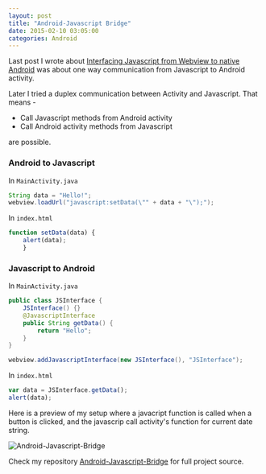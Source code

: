 ```yaml
---
layout: post
title: "Android-Javascript Bridge"
date: 2015-02-10 03:05:00
categories: Android
---
```

Last post I wrote about [Interfacing Javascript from Webview to native Android](http://blog.minhazulhaque.com/2015/02/interfacing-javascript-from-webview-to.html) was about one way communication from Javascript to Android activity.

Later I tried a duplex communication between Activity and Javascript. That means -

* Call Javascript methods from Android activity
* Call Android activity methods from Javascript

are possible.

###  Android to Javascript

In `MainActivity.java`

```java
String data = "Hello!";
webview.loadUrl("javascript:setData(\"" + data + "\");");
```
In `index.html`

```js
function setData(data) {
    alert(data);
    }
```

###  Javascript to Android

In `MainActivity.java`

```java
public class JSInterface {
    JSInterface() {}
    @JavascriptInterface
    public String getData() {
        return "Hello";
    }
}

webview.addJavascriptInterface(new JSInterface(), "JSInterface");
```

In `index.html`

```js
var data = JSInterface.getData();
alert(data);
```

Here is a preview of my setup where a javacript function is called when a button is clicked, and the javascrip call activity's function for current date
string.

![Android-Javascript-Bridge](https://github.com/minhazul-haque/Android-Javascript-Bridge/raw/master/screen/apple.png)

Check my repository [Android-Javascript-Bridge](https://github.com/minhazul-haque/Android-Javascript-Bridge) for full project source.
